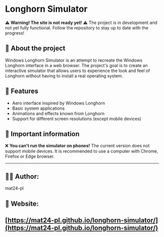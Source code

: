 # Longhorn Simulator

⚠ **Warning! The site is not ready yet!** ⚠
The project is in development and not yet fully functional. Follow the repository to stay up to date with the progress!

## 📌 About the project
Windows Longhorn Simulator is an attempt to recreate the Windows Longhorn interface in a web browser. The project's goal is to create an interactive simulator that allows users to experience the look and feel of Longhorn without having to install a real operating system.

## 🚀 Features
- Aero interface inspired by Windows Longhorn
- Basic system applications
- Animations and effects known from Longhorn
- Support for different screen resolutions (except mobile devices)

## 📢 Important information
❌ **You can't run the simulator on phones!**
The current version does not support mobile devices. It is recommended to use a computer with Chrome, Firefox or Edge browser.

---

## 👨‍💻 Author: 
mat24-pl
## 📌 Website: 
## [https://mat24-pl.github.io/longhorn-simulator/](https://mat24-pl.github.io/longhorn-simulator/)
